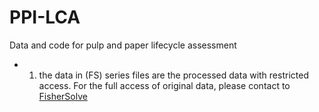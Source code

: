 # PPI-LCA
Data and code for pulp and paper lifecycle assessment

- 1) the data in (FS) series files are the processed data with restricted access. For the full access of original data, please contact to [FisherSolve](https://www.resourcewise.com/markets/forest-products/fisher-international-is-now-part-of-resourcewise)
